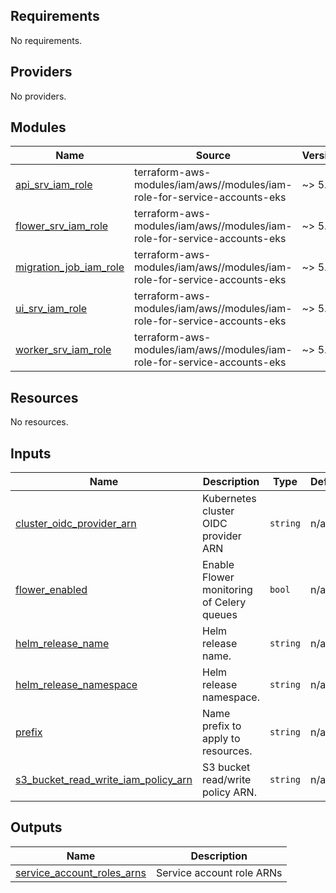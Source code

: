 <!-- BEGIN_TF_DOCS -->
## Requirements

No requirements.

## Providers

No providers.

## Modules

| Name | Source | Version |
|------|--------|---------|
| <a name="module_api_srv_iam_role"></a> [api\_srv\_iam\_role](#module\_api\_srv\_iam\_role) | terraform-aws-modules/iam/aws//modules/iam-role-for-service-accounts-eks | ~> 5.0 |
| <a name="module_flower_srv_iam_role"></a> [flower\_srv\_iam\_role](#module\_flower\_srv\_iam\_role) | terraform-aws-modules/iam/aws//modules/iam-role-for-service-accounts-eks | ~> 5.0 |
| <a name="module_migration_job_iam_role"></a> [migration\_job\_iam\_role](#module\_migration\_job\_iam\_role) | terraform-aws-modules/iam/aws//modules/iam-role-for-service-accounts-eks | ~> 5.0 |
| <a name="module_ui_srv_iam_role"></a> [ui\_srv\_iam\_role](#module\_ui\_srv\_iam\_role) | terraform-aws-modules/iam/aws//modules/iam-role-for-service-accounts-eks | ~> 5.0 |
| <a name="module_worker_srv_iam_role"></a> [worker\_srv\_iam\_role](#module\_worker\_srv\_iam\_role) | terraform-aws-modules/iam/aws//modules/iam-role-for-service-accounts-eks | ~> 5.0 |

## Resources

No resources.

## Inputs

| Name | Description | Type | Default | Required |
|------|-------------|------|---------|:--------:|
| <a name="input_cluster_oidc_provider_arn"></a> [cluster\_oidc\_provider\_arn](#input\_cluster\_oidc\_provider\_arn) | Kubernetes cluster OIDC provider ARN | `string` | n/a | yes |
| <a name="input_flower_enabled"></a> [flower\_enabled](#input\_flower\_enabled) | Enable Flower monitoring of Celery queues | `bool` | n/a | yes |
| <a name="input_helm_release_name"></a> [helm\_release\_name](#input\_helm\_release\_name) | Helm release name. | `string` | n/a | yes |
| <a name="input_helm_release_namespace"></a> [helm\_release\_namespace](#input\_helm\_release\_namespace) | Helm release namespace. | `string` | n/a | yes |
| <a name="input_prefix"></a> [prefix](#input\_prefix) | Name prefix to apply to resources. | `string` | n/a | yes |
| <a name="input_s3_bucket_read_write_iam_policy_arn"></a> [s3\_bucket\_read\_write\_iam\_policy\_arn](#input\_s3\_bucket\_read\_write\_iam\_policy\_arn) | S3 bucket read/write policy ARN. | `string` | n/a | yes |

## Outputs

| Name | Description |
|------|-------------|
| <a name="output_service_account_roles_arns"></a> [service\_account\_roles\_arns](#output\_service\_account\_roles\_arns) | Service account role ARNs |
<!-- END_TF_DOCS -->